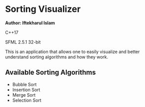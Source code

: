 # Sorting Visualizer

**Author: Iftekharul Islam**

C++17

SFML 2.5.1 32-bit

This is an application that allows one to easily visualize and better understand sorting algorithms and how they work.

## Available Sorting Algorithms
- Bubble Sort
- Insertion Sort
- Merge Sort
- Selection Sort
